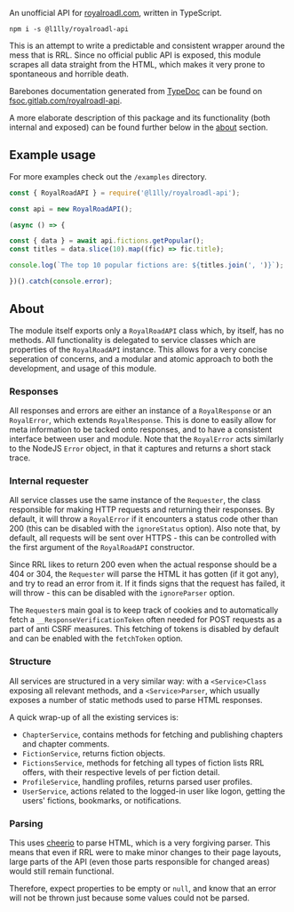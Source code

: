 An unofficial API for [royalroadl.com](https://royalroadl.com), written in TypeScript.

```
npm i -s @l1lly/royalroadl-api
```

This is an attempt to write a predictable and consistent wrapper around the  mess that is RRL. Since no official public API is exposed, this module scrapes all data straight from the HTML, which makes it very prone to spontaneous and horrible death.

Barebones documentation generated from [TypeDoc](http://typedoc.org/) can be found on [fsoc.gitlab.com/royalroadl-api](https://fsoc.gitlab.io/royalroadl-api/classes/royalroadapi.html).

A more elaborate description of this package and its functionality (both internal and exposed) can be found further below in the [about](#about) section.

## Example usage

For more examples check out the `/examples` directory.

```javascript
const { RoyalRoadAPI } = require('@l1lly/royalroadl-api');

const api = new RoyalRoadAPI();

(async () => {

const { data } = await api.fictions.getPopular();
const titles = data.slice(10).map((fic) => fic.title);

console.log(`The top 10 popular fictions are: ${titles.join(', ')}`);

})().catch(console.error);
```

## About

The module itself exports only a `RoyalRoadAPI` class which, by itself, has no methods. All functionality is delegated to service classes which are properties of the `RoyalRoadAPI` instance. This allows for a very concise seperation of concerns, and a modular and atomic approach to both the development, and usage of this module.

### Responses

All responses and errors are either an instance of a `RoyalResponse` or an `RoyalError`, which extends `RoyalResponse`. This is done to easily allow for meta information to be tacked onto responses, and to have a consistent interface between user and module. Note that the `RoyalError` acts similarly to the NodeJS `Error` object, in that it captures and returns a short stack trace.

### Internal requester

All service classes use the same instance of the `Requester`, the class responsible for making HTTP requests and returning their responses. By default, it will throw a `RoyalError` if it encounters a status code other than 200 (this can be disabled with the `ignoreStatus` option). Also note that, by default, all requests will be sent over HTTPS - this can be controlled with the first argument of the `RoyalRoadAPI` constructor.

Since RRL likes to return 200 even when the actual response should be a 404 or 304, the `Requester` will parse the HTML it has gotten (if it got any), and try to read an error from it. If it finds signs that the request has failed, it will throw - this can be disabled with the `ignoreParser` option.

The `Requester`s main goal is to keep track of cookies and to automatically fetch a `__ResponseVerificationToken` often needed for POST requests as a part of anti CSRF measures. This fetching of tokens is disabled by default and can be enabled with the `fetchToken` option.

### Structure

All services are structured in a very similar way: with a `<Service>Class` exposing all relevant methods, and a `<Service>Parser`, which usually exposes a number of static methods used to parse HTML responses.

A quick wrap-up of all the existing services is: 
- `ChapterService`, contains methods for fetching and publishing chapters and chapter comments.
- `FictionService`, returns fiction objects.
- `FictionsService`, methods for fetching all types of fiction lists RRL offers, with their respective levels of per fiction detail.
- `ProfileService`, handling profiles, returns parsed user profiles.
- `UserService`, actions related to the logged-in user like logon, getting the users' fictions, bookmarks, or notifications.

### Parsing

This uses [cheerio](https://github.com/cheeriojs/cheerio) to parse HTML, which is a very forgiving parser. This means that even if RRL were to make minor changes to their page layouts, large parts of the API (even those parts responsible for changed areas) would still remain functional.

Therefore, expect properties to be empty or `null`, and know that an error will not be thrown just because some values could not be parsed.